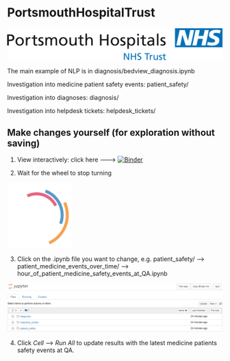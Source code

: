 # PortsmouthHospitalTrust

![logo](nhsportsmouth.png)

The main example of NLP is in diagnosis/bedview_diagnosis.ipynb

Investigation into medicine patient safety events: patient_safety/

Investigation into diagnoses: diagnosis/

Investigation into helpdesk tickets: helpdesk_tickets/

## Make changes yourself (for exploration without saving)

1. View interactively: click here ---> [![Binder](https://mybinder.org/badge_logo.svg)](https://mybinder.org/v2/gh/meevans1/PortsmouthHospitalTrust/master)

2. Wait for the wheel to stop turning 

![logo](binder_wheel.png)

3. Click on the .ipynb file you want to change, e.g. patient_safety/ --> patient_medicine_events_over_time/ --> hour_of_patient_medicine_safety_events_at_QA.ipynb

![logo](navigate_to_ipynb.png)

4. Click _Cell_ --> _Run All_ to update results with the latest medicine patients safety events at QA.
